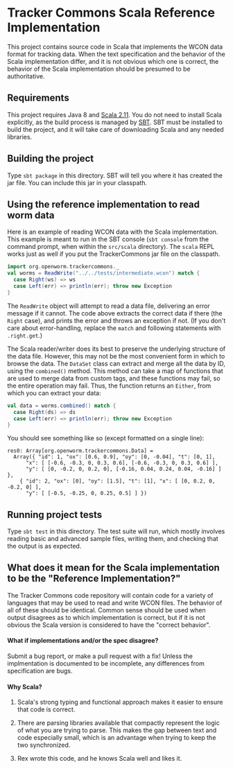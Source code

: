 # Tracker Commons Scala Reference Implementation

This project contains source code in Scala that implements the WCON data
format for tracking data.  When the text specification and the behavior of
the Scala implementation differ, and it is not obvious which one is correct,
the behavior of the Scala implementation should be presumed to be authoritative.

## Requirements

This project requires Java 8 and [Scala 2.11](http://scala-lang.org).  You do
not need to install Scala explicitly, as the build process is managed by
[SBT](http://www.scala-sbt.org/).  SBT must be installed to build the project,
and it will take care of downloading Scala and any needed libraries.

## Building the project

Type `sbt package` in this directory.  SBT will tell you where it has
created the jar file.  You can include this jar in your classpath.

## Using the reference implementation to read worm data

Here is an example of reading WCON data with the Scala implementation.
This example is meant to run in the SBT console (`sbt console` from the
command prompt, when within the `src/scala` directory).  The `scala`
REPL works just as well if you put the TrackerCommons jar file on the
classpath.

```scala
import org.openworm.trackercommons._
val worms = ReadWrite("../../tests/intermediate.wcon") match {
  case Right(ws) => ws
  case Left(err) => println(err); throw new Exception
}
```

The `ReadWrite` object will attempt to read a data file, delivering an
error message if it cannot.  The code above extracts the correct data if
there (the `Right` case), and prints the error and throws an exception if
not.  (If you don't care about error-handling, replace the `match` and following
statements with `.right.get`.)

The Scala reader/writer does its best to preserve the underlying structure
of the data file.  However, this may not be the most convenient form in which
to browse the data.  The `DataSet` class can extract and merge all the data
by ID, using the `combined()` method.  This method can take a map of functions
that are used to merge data from custom tags, and these functions may fail,
so the entire operation may fail.  Thus, the function returns an `Either`, from
which you can extract your data:

```scala
val data = worms.combined() match {
  case Right(ds) => ds
  case Left(err) => println(err); throw new Exception
}
```

You should see something like so (except formatted on a single line):

```
res0: Array[org.openworm.trackercommons.Data] =
  Array({ "id": 1, "ox": [0.6, 0.9], "oy": [0, -0.04], "t": [0, 1],
      "x": [ [-0.6, -0.3, 0, 0.3, 0.6], [-0.6, -0.3, 0, 0.3, 0.6] ],
      "y": [ [0, -0.2, 0, 0.2, 0], [-0.16, 0.04, 0.24, 0.04, -0.16] ] },
    { "id": 2, "ox": [0], "oy": [1.5], "t": [1], "x": [ [0, 0.2, 0, -0.2, 0] ],
      "y": [ [-0.5, -0.25, 0, 0.25, 0.5] ] })
```

## Running project tests

Type `sbt test` in this directory.  The test suite will run, which mostly
involves reading basic and advanced sample files, writing them, and checking
that the output is as expected.

## What does it mean for the Scala implementation to be the "Reference Implementation?"

The Tracker Commons code repository will contain code for a variety of languages
that may be used to read and write WCON files.  The behavior of all of these
should be identical.  Common sense should be used when output disagrees as to
which implementation is correct, but if it is not obvious the Scala version
is considered to have the "correct behavior".

#### What if implementations and/or the spec disagree?

Submit a bug report, or make a pull request with a fix!  Unless the implmentation
is documented to be incomplete, any differences from specification are bugs.

#### Why Scala?

1. Scala's strong typing and functional approach makes it easier to ensure
that code is correct.

2. There are parsing libraries available that compactly represent the logic
of what you are trying to parse.  This makes the gap between text and code
especially small, which is an advantage when trying to keep the two
synchronized.

3. Rex wrote this code, and he knows Scala well and likes it.
